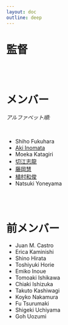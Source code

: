 ```yaml
---
layout: doc
outline: deep
---
```

<script setup>
import { VPTeamMembers } from 'vitepress/theme'

const director = [
  {
    name: 'Hideo Iwasaki',
    title: '主宰',
    desc: '<a href="hideo-iwasaki">もっと...</a>',
    avatar: '/images/portraits/hideo-iwasaki.jpg',
    links: [
      { icon: 'facebook', link: 'https://www.facebook.com/iwasaki.hideo.5' },
    ],
  }
]
const members = [
  {
    name: '秋建太郎',
    title: 'メンバー',
    desc: '<a href="kentaro-aki">もっと...</a>',
    avatar: '/images/portraits/kentaro-aki.jpg',
    links: [
      { icon: 'facebook', link: 'https://www.facebook.com/aki.kentaro/' },
    ],
  },
  {
    name: '石橋友也',
    title: 'メンバー',
    desc: '<a href="tomoya-ishibashi">もっと...</a>',
    avatar: '/images/portraits/tomoya-ishibashi.jpg',
    links: [
      { icon: 'facebook', link: 'https://www.facebook.com/tomoya.ishibashi.35' },
    ],
  },
  {
    name: '飯沢未央',
    title: 'メンバー',
    desc: '<a href="mio-izawa">もっと...</a>',
    avatar: '/images/portraits/mio-izawa.jpg',
    links: [
      { icon: 'facebook', link: 'https://www.facebook.com/iimio/' },
    ],
  },
  {
    name: 'Anais-karenin',
    title: 'メンバー',
    desc: '<a href="anais-karenin">もっと...</a>',
    avatar: '/images/portraits/anais-karenin.jpg',
    links: [
      { icon: 'facebook', link: 'https://www.facebook.com/anaiskarenin/' },
    ],
  },
  {
    name: '松村寛季',
    title: 'メンバー',
    desc: '<a href="tomoki-matsumura">もっと...</a>',
    avatar: 'https://www.github.com/tomoki11.png',
    links: [
      { icon: 'github', link: 'https://github.com/tomoki11' },
      { icon: 'x', link: 'https://x.com/tomokimatsumura' },
      { icon: 'instagram', link: 'https://www.instagram.com/tomoki__matsumura/' },
      { icon: 'facebook', link: 'https://www.facebook.com/tomoki.matsumura11/' },
    ],
  },
  {
    name: '齋藤帆奈',
    title: 'メンバー',
    desc: '<a href="hanna-saito">もっと...</a>',
    avatar: '/images/portraits/hanna-saito.jpg',
    links: [
      { icon: 'facebook', link: 'https://www.facebook.com/hanna.saito.7' },
    ],
  },
  {
    name: '杉浦真也',
    title: 'メンバー',
    desc: '<a href="shinya-sugiura">もっと...</a>',
    avatar: '/images/portraits/shinya-sugiura.jpg',
    links: [
      { icon: 'facebook', link: 'https://www.facebook.com/profile.php?id=100064496170194' },
    ],
  },
  {
    name: 'Henry Tan',
    title: 'アーティスト・イン・レジデンス',
    desc: '<a href="henry-tan">もっと...</a>',
    avatar: '/images/portraits/henry-tan.jpg',
    links: [
      { icon: 'github', link: 'https://github.com/henryandpartners' },
      { icon: 'x', link: 'https://www.twitter.com/cyberotic555' },
      { icon: 'instagram', link: 'https://www.instagram.com/cyberotic' },
      { icon: 'facebook', link: 'https://www.facebook.com/henryandpartners' },
    ],
  },
  {
    name: 'BCL / ゲオアグ　トレメル',
    title: 'アーティスト・イン・レジデンス & 客員研究員',
    desc: '<a href="georg-tremmel">もっと...</a>',
    avatar: 'https://www.github.com/trembl.png',
    links: [
      { icon: 'github', link: 'https://github.com/trembl' },
      { icon: 'x', link: 'https://x.com/trembl' },
      { icon: 'instagram', link: 'https://instagram.com/georg.tremmel' },
      { icon: 'facebook', link: 'https://fb.me/trembl' },
    ],
  },
  {
    name: '塚本隆大',
    title: 'メンバー',
    desc: '<a href="takahiro-tsukamoto">もっと...</a>',
    avatar: '/images/portraits/takahiro-tsukamoto.jpg',
    links: [
      { icon: 'facebook', link: 'https://www.facebook.com/profile.php?id=100016126535388' },
    ],
  },
]

</script>

# 監督

<VPTeamMembers size="small" :members="director" />

<br /><br />

# メンバー

_アルファベット順:_

<VPTeamMembers size="small" :members="members" />

<br />

- Shiho Fukuhara
- [Aki Inomata](aki-inomata)
- Moeka Katagiri
- [切江志龍](shiryu-kirie)
- [藤岡慧](toshio-fujioka)
- [植村和俊](kazutoshi-uemura)
- Natsuki Yoneyama

<br /><br />

# 前メンバー

- Juan M. Castro
- Erica Kaminishi
- Shino Hirata
- Toshiyuki Horie
- Emiko Inoue
- Tomoaki Ishikawa
- Chiaki Ishizuka
- Takuto Kashiwagi
- Koyko Nakamura
- Fu Tsurumaki
- Shigeki Uchiyama
- Goh Uozumi







